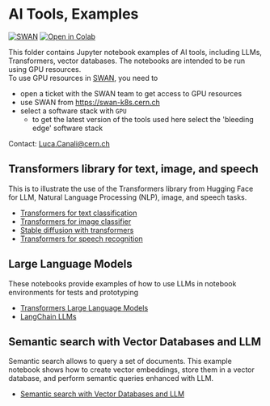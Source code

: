 # AI Tools, Examples

[![SWAN](https://swan.web.cern.ch/sites/swan.web.cern.ch/files/pictures/open_in_swan.svg)](https://swan-k8s.cern.ch/user-redirect/download?projurl=https://github.com/cerndb/NotebooksExamples.git)
[![Open in Colab](https://colab.research.google.com/assets/colab-badge.svg)](https://colab.research.google.com/github/cerndb/NotebooksExamples)

This folder contains Jupyter notebook examples of AI tools, including LLMs, Transformers, vector databases.
The notebooks are intended to be run using GPU resources.  
To use GPU resources in [SWAN](https://swan.web.cern.ch/), you need to
 - open a ticket with the SWAN team to get access to GPU resources
 - use SWAN from  https://swan-k8s.cern.ch 
 - select a software stack with `GPU`
   - to get the latest version of the tools used here select the 'bleeding edge' software stack

Contact: Luca.Canali@cern.ch

## Transformers library for text, image, and speech
This is to illustrate the use of the Transformers library from Hugging Face for LLM, Natural Language Processing (NLP), image, and speech tasks.

* [Transformers for text classification](Transformers_text_example.ipynb)
* [Transformers for image classifier](Transformers_image_example.ipynb)
* [Stable diffusion with transformers](Transformers_stable_diffusion_example.ipynb)
* [Transformers for speech recognition](Transformers_speech_recognition.ipynb)

## Large Language Models
These notebooks provide examples of how to use LLMs in notebook environments for tests and prototyping
* [Transformers Large Language Models](Transformers_Large_Language_Models.ipynb)
* [LangChain LLMs](LangChain_LLMs.ipynb)

## Semantic search with Vector Databases and LLM
Semantic search allows to query a set of documents. This example notebook shows how to create
vector embeddings, store them in a vector database, and perform semantic queries enhanced with LLM.
* [Semantic search with Vector Databases and LLM](LangChain_OpenSearch_semantic_search_with_Vector_DB.ipynb)
